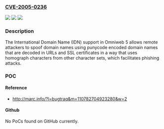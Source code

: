 ### [CVE-2005-0236](https://cve.mitre.org/cgi-bin/cvename.cgi?name=CVE-2005-0236)
![](https://img.shields.io/static/v1?label=Product&message=n%2Fa&color=blue)
![](https://img.shields.io/static/v1?label=Version&message=n%2Fa&color=blue)
![](https://img.shields.io/static/v1?label=Vulnerability&message=n%2Fa&color=brighgreen)

### Description

The International Domain Name (IDN) support in Omniweb 5 allows remote attackers to spoof domain names using punycode encoded domain names that are decoded in URLs and SSL certificates in a way that uses homograph characters from other character sets, which facilitates phishing attacks.

### POC

#### Reference
- http://marc.info/?l=bugtraq&m=110782704923280&w=2

#### Github
No PoCs found on GitHub currently.

